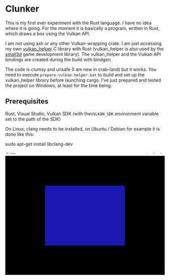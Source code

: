 Clunker
=======

This is my first ever experiment with the Rust language. I have no idea where
it is going. For the moment it is basically a program, written in Rust, which 
draws a box using the Vulkan API. 

I am not using ash or any other Vulkan-wrapping crate. I am just accessing
my own [vulkan_helper](https://github.com/dimi309/vulkan_helper) C library with Rust
(vulkan_helper is also used by the [small3d](https://github.com/dimi309/small3d) game development
library).
The vulkan_helper and the Vulkan API bindings are created during the build with bindgen.

The code is clumsy and unsafe (I am new in crab-land) but it works. You need to
execute `prepare-vulkan-helper.bat` to build and set up the vulkan_helper
library before launching cargo. I've just prepared and tested the project on
Windows, at least for the time being.

Prerequisites
-------------

Rust, Visual Studio, Vulkan SDK (with the`VULKAN_SDK` environment 
variable set to the path of the SDK)

On Linux, clang needs to be installed, on Ubuntu / Debian for example
it is done like this:

   sudo apt-get install libclang-dev

![snapshot](clunker.png)


